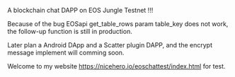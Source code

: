 A blockchain chat DAPP on EOS Jungle Testnet !!!

Because of the bug EOSapi get_table_rows param table_key does not work,
the follow-up function is still in production.

Later plan a Android DApp and a Scatter plugin DAPP, and the encrypt message implement will comming soon.

Welcome to my website https://nicehero.io/eoschattest/index.html for test.
